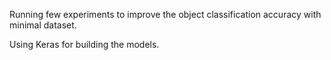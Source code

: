 Running few experiments to improve the object classification accuracy with minimal dataset.

Using Keras for building the models.
